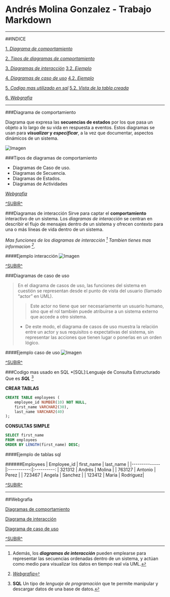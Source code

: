 Andrés Molina Gonzalez \- Trabajo Markdown 
=
___

##INDICE

[1. _Diagrama de comportamiento_](#diagrama-de-comportamiento)

[2. _Tipos de diagramas de comportamiento_](#tipos-de-diagramas-de-comportamiento)

[3. _Diagramas de interacción_](#diagramas-de-interacción)
[3.2. _Ejemplo_](#ejemplo-interacción)

[4. _Diagramas de caso de uso_](#diagramas-de-caso-de-uso)
[4.2. _Ejemplo_](#ejemplo-caso-de-uso)

[5. _Codigo mas utilizado en sql_](#codigo-mas-usado-en-sql)
[5.2. _Vista de la tabla creada_](#ejemplo-de-tablas-sql)

[6. _Webgrafia_](#webgrafia)

---

###Diagrama de comportamiento

Diagrama que expresa las **secuencias de estados** por los que pasa un objeto a lo largo de su vida en respuesta a eventos. Estos diagramas se usan para **_visualizar_ y _especificar_**, a la vez que documentar, aspectos dinámicos de un sistema.

![Imagen](https://sites.google.com/site/analisisguzmanjose/_/rsrc/1427436460730/unidad-3-modelos-de-actividad-y-de-estado/3-1-diagramas-de-comportamiento/png%20%289%29.png)


###Tipos de diagramas de comportamiento
* Diagramas de Caso de uso.
* Diagramas de Secuencia.
* Diagramas de Estados.
* Diagramas de Actividades

[_Webgrafia_][enlace1]

[^SUBIR^](#indice)

###Diagramas de interacción
Sirve para captar el **comportamiento** interactivo de un sistema. Los _diagramas de interacción_ se centran en describir el flujo de mensajes dentro de un sistema y ofrecen contexto para una o más líneas de vida dentro de un sistema. 

_Mas funciones de los diagramas de interacción [^1] Tambien tienes mas informacion [^2]._

####Ejemplo interacción
![Imagen](Imagen1.png)

[^SUBIR^](#indice)

###Diagramas de caso de uso
>En el diagrama de casos de uso, las funciones del sistema en cuestión se representan desde el punto de vista del usuario (llamado “actor” en UML). 
>
>>Este actor no tiene que ser necesariamente un usuario humano, sino que el rol también puede atribuirse a un sistema externo que accede a otro sistema. 
>
>* De este modo, el diagrama de casos de uso muestra la relación entre un actor y sus requisitos o expectativas del sistema, sin representar las acciones que tienen lugar o ponerlas en un orden lógico.

####Ejemplo caso de uso
![Imagen](https://upload.wikimedia.org/wikipedia/commons/8/80/UML_diagrama_caso_de_uso.svg)

[^SUBIR^](#indice)

###Codigo mas usado en SQL
*[SQL]:Lenguaje de Consulta Estructurado
Que es **_SQL_** [^3]

**CREAR TABLAS**
```sql
CREATE TABLE employees (
    employee_id NUMBER(10) NOT NULL,
    first_name VARCHAR2(30),
    last_name VARCHAR2(40)
);
```
**CONSULTAS SIMPLE**
~~~sql
SELECT first_name
FROM employees
ORDER BY LENGTH(first_name) DESC;
~~~

####Ejemplo de tablas sql

######Employees
| Employee_id  | first_name  | last_name |
|--------------|:-----------:|:----------:
| 321312       | Andrés      |  Molina   |
| 763127       | Antonio     |  Perez    |
| 723467       | Angela      |  Sanchez  |
| 123412       | Maria       |  Rodriguez|

[^SUBIR^](#indice)
___

##Webgrafia

[Diagramas de comportamiento][enlace1]

[Diagrama de interacción][enlace2]

[Diagrama de caso de uso](https://www.ionos.es/digitalguide/paginas-web/desarrollo-web/diagrama-de-casos-de-uso/)

[^SUBIR^](#indice)

[enlace1]:https://www.ceac.es/blog/elaborar-diagramas-de-comportamiento-en-entornos-de-desarrollo

[enlace2]:https://www.lucidchart.com/pages/es/diagrama-de-interaccion-uml


[^1]: Además, los **_diagramas de interacción_** pueden emplearse para representar las secuencias ordenadas dentro de un sistema, y actúan como medio para visualizar los datos en tiempo real vía UML.
[^2]: [_Webgrafia_][enlace2]
[^3]: **SQL** Un tipo de _lenguaje de programación_ que te permite manipular y descargar datos de una base de datos. 

